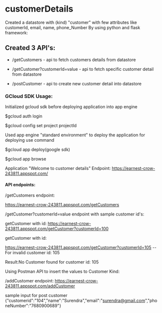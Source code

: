 # customerDetails

Created a datastore with (kind) "customer" with few attributes like customerId, email, name, phone_Number
By using python and flask framework:

## Created 3 API's:

- /getCustomers - api to fetch customers details from datastore

- /getCustomer?customerId=value - api to fetch specific customer detail from datastore

- /postCustomer - api to create new customer detail into datastore

### GCloud SDK Usage: 
Initialized gcloud sdk before deploying application into app engine

$gcloud auth login

$gcloud config set project projectId

Used app engine "standard environment" to deploy the application for deploying use command

$gcloud app deploy(google sdk)

$gcloud app browse

Application "Welcome to customer details" Endpoint: https://earnest-crow-243811.appspot.com/

#### API endpoints:

/getCustomers endpoint: 

https://earnest-crow-243811.appspot.com/getCustomers

/getCustomer?customerId=value endpoint with sample customer id's:


getCustomer with id:
https://earnest-crow-243811.appspot.com/getCustomer?customerId=100


getCustomer with id:

https://earnest-crow-243811.appspot.com/getCustomer?customerId=105  --For invalid customer id: 105

Result:No Customer found for customer id: 105


Using Postman API to insert the values to Customer Kind:

/addCustomer endpoint: https://earnest-crow-243811.appspot.com/addCustomer

sample input for post customer {"customerid":"104","name":"Surendra","email":"surendra@gmail.com","phoneNumber":"7680900689"}
